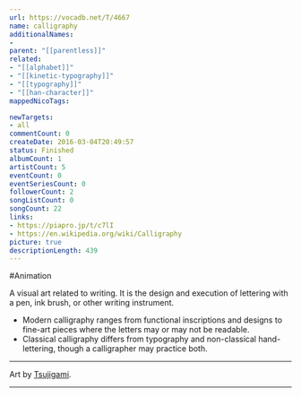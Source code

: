 ```yaml
---
url: https://vocadb.net/T/4667
name: calligraphy
additionalNames: 
- 
parent: "[[parentless]]"
related:
- "[[alphabet]]"
- "[[kinetic-typography]]"
- "[[typography]]"
- "[[han-character]]"
mappedNicoTags:

newTargets:
- all
commentCount: 0
createDate: 2016-03-04T20:49:57
status: Finished
albumCount: 1
artistCount: 5
eventCount: 0
eventSeriesCount: 0
followerCount: 2
songListCount: 0
songCount: 22
links: 
- https://piapro.jp/t/c7lI
- https://en.wikipedia.org/wiki/Calligraphy
picture: true
descriptionLength: 439
---
```


#Animation

A visual art related to writing. It is the design and execution of lettering with a pen, ink brush, or other writing instrument.
- Modern calligraphy ranges from functional inscriptions and designs to fine-art pieces where the letters may or may not be readable.
- Classical calligraphy differs from typography and non-classical hand-lettering, though a calligrapher may practice both.

---
Art by [Tsujigami](https://piapro.jp/tsujigami).

---

